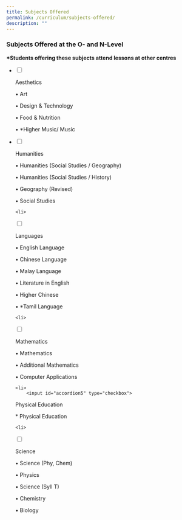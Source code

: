 ```yaml
---
title: Subjects Offered
permalink: /curriculum/subjects-offered/
description: ""
---
```

### Subjects Offered at the O- and N-Level

**\*Students offering these subjects attend lessons at other centres**

<ul class="jekyllcodex_accordion">
<li>

<input id="accordion1" type="checkbox">

<label for="accordion1">Aesthetics</label>

<div>

<p> 


•  Art <br>

•  Design & Technology <br>
 
•   Food & Nutrition <br>

•   *Higher Music/ Music

</p>

</div>

</li>
<li>

<input id="accordion2" type="checkbox">

<label for="accordion2">Humanities </label>
<div>

<p>

•   Humanities (Social Studies / Geography) <br>

•   Humanities (Social Studies / History) <br>
 
•   Geography (Revised) <br>

•   Social Studies</p>

</div>

</li>
	
	<li>
<input id="accordion3" type="checkbox">

<label for="accordion3">Languages</label>

<div>

<p>
•   English Language<br>

•   Chinese Language <br>
 
•   Malay Language <br>

•   Literature in English <br>

•   Higher Chinese <br>
 
•   *Tamil Language 
</p>
</div>
</li>
	
	<li>
<input id="accordion4" type="checkbox">

<label for="accordion4">Mathematics </label>
<div>

<p>

•   Mathematics <br>

•   Additional Mathematics <Br>

•   Computer Applications</p>

</div>

</li>
	
	<li>
		<input id="accordion5" type="checkbox">

<label for="accordion5">Physical Education </label>
<div>

<p>*   Physical Education</p>

</div>

</li>
	
	<li>
<input id="accordion6" type="checkbox">

<label for="accordion6">Science</label>

<div>

<p>
•   Science (Phy, Chem) <br>
 
•   Physics <br>

•   Science (Syll T) <br>

•   Chemistry <br>
 
•   Biology
</p>

	
</div>

</li>